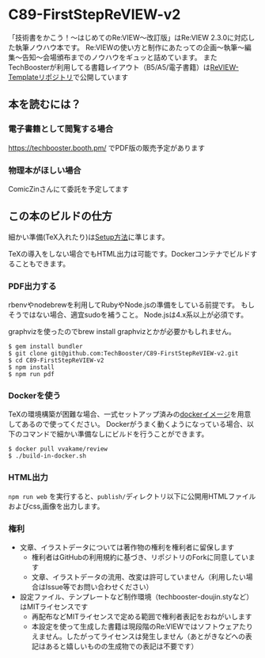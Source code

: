 # C89-FirstStepReVIEW-v2

「技術書をかこう！〜はじめてのRe:VIEW〜改訂版」はRe:VIEW 2.3.0に対応した執筆ノウハウ本です。
Re:VIEWの使い方と制作にあたっての企画〜執筆〜編集〜告知〜会場頒布までのノウハウをギュッと詰めています。
またTechBoosterが利用してる書籍レイアウト（B5/A5/電子書籍）は[ReVIEW-Templateリポジトリ](https://github.com/TechBooster/ReVIEW-Template)で公開しています

## 本を読むには？

### 電子書籍として閲覧する場合

https://techbooster.booth.pm/
でPDF版の販売予定があります

### 物理本がほしい場合

ComicZinさんにて委託を予定してます

## この本のビルドの仕方

細かい準備(TeX入れたり)は[Setup方法](https://github.com/TechBooster/C89-FirstStepReVIEW-v2/blob/9ecb665f38ffb54c8943fb0406e3fe2bd9bc5e40/articles/setup.re)に準じます。

TeXの導入をしない場合でもHTML出力は可能です。Dockerコンテナでビルドすることもできます。

### PDF出力する

rbenvやnodebrewを利用してRubyやNode.jsの準備をしている前提です。
もしそうではない場合、適宜sudoを補うこと。
Node.jsは4.x系以上が必須です。

graphvizを使ったのでbrew install graphvizとかが必要かもしれません。

```
$ gem install bundler
$ git clone git@github.com:TechBooster/C89-FirstStepReVIEW-v2.git
$ cd C89-FirstStepReVIEW-v2
$ npm install
$ npm run pdf
```

### Dockerを使う

TeXの環境構築が困難な場合、一式セットアップ済みの[dockerイメージ](https://registry.hub.docker.com/u/vvakame/review/)を用意してあるので使ってください。
Dockerがうまく動くようになっている場合、以下のコマンドで細かい準備なしにビルドを行うことができます。

```
$ docker pull vvakame/review
$ ./build-in-docker.sh
```

### HTML出力

`npm run web` を実行すると、`publish/`ディレクトリ以下に公開用HTMLファイルおよびcss,画像を出力します。

### 権利

 * 文章、イラストデータについては著作物の権利を権利者に留保します
   * 権利者はGitHubの利用規約に基づき、リポジトリのForkに同意しています
   * 文章、イラストデータの流用、改変は許可していません（利用したい場合はIssue等でお問い合わせください）
 * 設定ファイル、テンプレートなど制作環境（techbooster-doujin.styなど）はMITライセンスです
   * 再配布などMITライセンスで定める範囲で権利者表記をおねがいします
   * 本設定を使って生成した書籍は現段階のRe:VIEWではソフトウェアたりえません。したがってライセンスは発生しません（あとがきなどへの表記はあると嬉しいものの生成物での表記は不要です）
